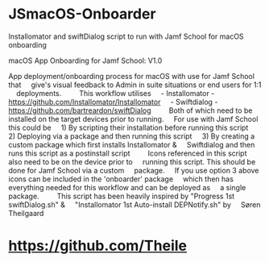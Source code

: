# JSmacOS-Onboarder
Installomator and swiftDialog script to run with Jamf School for macOS onboarding

 macOS App Onboarding for Jamf School: V1.0                  
                                                                             
 App deployment/onboarding process for macOS with use for Jamf School that    
   give's visual feedback to Admin in suite situations or end users for 1:1     
   deployments.                                                                 
                                                                                
   This workflow utilises                                                       
   - Installomator - https://github.com/Installomator/Installomator             
   - Swiftdialog - https://github.com/bartreardon/swiftDialog                   
                                                                                
   Both of which need to be installed on the target devices prior to running.   
   For use with Jamf School this could be                                       
   1) By scripting their installation before running this script                
   2) Deploying via a package and then running this script                      
   3) By creating a custom package which first installs Installomator &         
 	  Swiftdialog and then runs this script as a postinstall script             
                                                                                
   Icons referenced in this script also need to be on the device prior to       
   running this script. This should be done for Jamf School via a custom        
   package.                                                                     
   If you use option 3 above icons can be included in the 'onboarder' package   
   which then has everything needed for this workflow and can be deployed as    
   a single package.                                                            
                                                                                
   This script has been heavily inspired by "Progress 1st swiftDialog.sh" &     
   "Installomator 1st Auto-install DEPNotify.sh" by                             
   Søren Theilgaard                                                             
#  https://github.com/Theile               